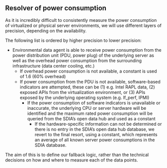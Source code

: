 ## Resolver of power consumption

As it is incredibly difficult to consistently measure the power consumption of virtualized or physical server environments, we will use different layers of precision, depending on the availability.

The following list is ordered by higher precision to lower precision:

- Environmental data agent is able to receive power consumption from the power distribution unit (PDU, power plug) of the underlying server as well as the overhead power consumption from the surrounding infrastructure (data center cooling, etc.)
    - If overhead power consumption is not available, a constant is used of 1.6 (60% overhead)
    - If power consumption from the PDU is not available, software-based indicators are attempted, these can be (1) e.g. Intel RAPL data, (2) exposed APIs from the virtualization environment, or (3) APIs exposed by the underlying operating system (e.g. lf_perf, IPMI)
        - If the power consumption of software indicators is unavailable or inaccurate, the underlying CPU or server hardware will be identified and the maximum rated power consumption will be queried from the SDIA’s open data hub and used as a constant
            - If the hardware-specific information can not be determined or there is no entry in the SDIA’s open data hub database, we revert to the final resort, using a constant, which represents an average of all known server power consumptions in the SDIA database.

The aim of this is to define our fallback logic, rather than the technical decisions on how and where to measure each of the data points.
